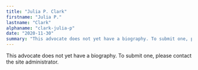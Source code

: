 ```yaml
---
title: "Julia P. Clark"
firstname: "Julia P."
lastname: "Clark"
alphaname: "clark-julia-p"
date: "2020-11-30"
summary: "This advocate does not yet have a biography. To submit one, please contact the site administrator."
---
```

This advocate does not yet have a biography. To submit one, please contact the site administrator.

